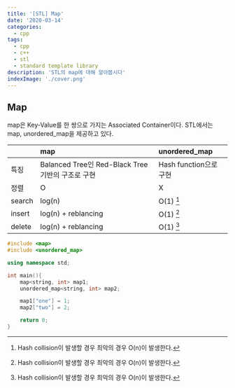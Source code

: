 ```yaml
---
title: '[STL] Map'
date: '2020-03-14'
categories:
  - cpp
tags:
  - cpp
  - c++
  - stl
  - standard template library
description: 'STL의 map에 대해 알아봅시다'
indexImage: './cover.png'
---
```


## Map  

map은 Key-Value를 한 쌍으로 가지는 Associated Container이다.
STL에서는 map, unordered_map을 제공하고 있다.


| |map|unordered_map|
|:--|:--|:--|
|특징|Balanced Tree인 Red-Black Tree 기반의 구조로 구현|Hash function으로 구현|
|정렬|O|X|
|search|log(n)|O(1) [^worst_case]|
|insert|log(n) + reblancing|O(1) [^worst_case]|
|delete|log(n) + reblancing|O(1) [^worst_case]|

[^worst_case]: Hash collision이 발생할 경우 최악의 경우 O(n)이 발생한다.



```cpp
#include <map>
#include <unordered_map>

using namespace std;

int main(){
	map<string, int> map1;
	unordered_map<string, int> map2;

	map1["one"] = 1;
	map2["two"] = 2;

	return 0;
}
```